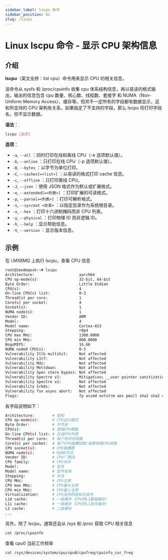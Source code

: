 ```yaml
---
sidebar_label: lscpu 命令
sidebar_position: 41
slug: /lscpu
---
```


# Linux lscpu 命令 - 显示 CPU 架构信息



## 介绍

**lscpu**（英文全拼：list cpu）命令用来显示 CPU 的相关信息。

该命令从 sysfs 和 /proc/cpuinfo 收集 cpu 体系结构信息，再以易读的格式输出，输出的信息包含 cpu 数量、核心数、线程数、套接字 和 NUMA（Non-Uniform Memory Access）、缓存等。但并不一定所有的字段都有数据显示，这和所支持的 CPU 架构有关系，如果指定了不支持的字段，那么 lscpu 将打印字段名，但不显示数据。

**语法**：

```bash
lscpu [选项]
```

**选项**：

- `-a`, `--all` ：同时打印在线和离线 CPU（-e 选项默认值）。
- `-b`, `--online` ：只打印在线 CPU（-p 选项默认值）。
- `-B`, `--bytes` ：以字节为单位打印。
- `-C`, `--caches[=<list>]` ：以易读的格式打印 cache 信息。
- `-c`, `--offline` ：只打印离线 CPU。
- `-J`, `--json` ：使用 JSON 格式作为默认或扩展格式。
- `-e`, `--extended[=<列表>]` ：打印扩展的可读格式。
- `-p`, `--parse[=<列表>]` ：打印可解析格式。
- `-s`, `--sysroot <目录>` ：以指定目录作为系统根目录。
- `-x`, `--hex` ：打印十六进制掩码而非 CPU 列表。
- `-y`, `--physical` ：打印物理 ID 而非逻辑 ID。
- `-h`, `--help` ：显示帮助信息。
- `-V`, `--version` ：显示版本信息。




## 示例

在 i.MX8MQ 上执行 lscpu，查看 CPU 信息

```bash
root@imx8mqevk:~# lscpu
Architecture:                    aarch64
CPU op-mode(s):                  32-bit, 64-bit
Byte Order:                      Little Endian
CPU(s):                          4
On-line CPU(s) list:             0-3
Thread(s) per core:              1
Core(s) per socket:              4
Socket(s):                       1
NUMA node(s):                    1
Vendor ID:                       ARM
Model:                           4
Model name:                      Cortex-A53
Stepping:                        r0p4
CPU max MHz:                     1300.0000
CPU min MHz:                     800.0000
BogoMIPS:                        16.66
NUMA node0 CPU(s):               0-3
Vulnerability Itlb multihit:     Not affected
Vulnerability L1tf:              Not affected
Vulnerability Mds:               Not affected
Vulnerability Meltdown:          Not affected
Vulnerability Spec store bypass: Not affected
Vulnerability Spectre v1:        Mitigation; __user pointer sanitization
Vulnerability Spectre v2:        Not affected
Vulnerability Srbds:             Not affected
Vulnerability Tsx async abort:   Not affected
Flags:                           fp asimd evtstrm aes pmull sha1 sha2 crc32 cpuid
```

各字段说明如下：

```bash
Architecture:        # 架构
CPU op-mode(s):      # CPU运行模式
Byte Order:          # 字节序
CPU(s):              # 逻辑CPU颗数
On-line CPU(s) list: # 在线CPU列表
Thread(s) per core:  # 每个核的线程数
Core(s) per socket:  # 每个CPU插槽核数/每颗物理CPU核数
CPU socket(s):       # CPU插槽数
NUMA node(s):        # NUMA节点
Vendor ID:           # CPU厂商ID
CPU family:          # CPU系列
Model:               # 型号
Model name:          # 型号名称
Stepping:            # 步进
CPU MHz:             # CPU主频
CPU max MHz:         # CPU最大主频
CPU min MHz:         # CPU最小主频
Virtualization:      # CPU支持的虚拟化技术
L1d cache:           # 一级缓存（CPU的L1数据缓存）
L1i cache:           # 一级缓存（CPU的L1指令缓存）
L2 cache:            # 二级缓存
...
```

另外，除了 lscpu，通常还会从 /sys 和 /proc 获取 CPU 相关信息

```bash
cat /proc/cpuinfo
```

查看 cpu0 当前工作频率

```bash
cat /sys/devices/system/cpu/cpu0/cpufreq/cpuinfo_cur_freq
```

